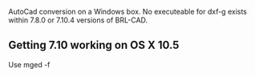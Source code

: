 AutoCad conversion on a Windows box. No executeable for dxf-g exists
within 7.8.0 or 7.10.4 versions of BRL-CAD.

## Getting 7.10 working on OS X 10.5

Use mged -f